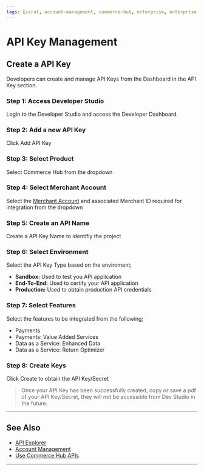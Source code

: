 ```yaml
---
tags: [carat, account-management, commerce-hub, enterprise, enterprise-portal, key-management, certification]
---
```


# API Key Management

## Create a API Key

Developers can create and manage API Keys from the Dashboard in the API Key section.

### Step 1: Access Developer Studio

Login to the Developer Studio and access the Developer Dashboard. 

### Step 2: Add a new API Key

Click Add API Key

### Step 3: Select Product

Select Commerce Hub from the dropdown

### Step 4: Select Merchant Account

Select the [Merchant Account](?path=docs/Resources/Guides/Dev-Studio/Account-Management.md) and associated Merchant ID required for integration from the dropdown

### Step 5: Create an API Name

Create a API Key Name to identifiy the project

### Step 6: Select Environment

Select the API Key Type based on the enviroment;

- **Sandbox:** Used to test you API application
- **End-To-End:** Used to certify your API application
- **Production:** Used to obtain production API credentials

### Step 7: Select Features

Select the features to be integrated from the following;

- Payments
- Payments: Value Added Services
- Data as a Service: Enhanced Data
- Data as a Service: Return Optimizer

### Step 8: Create Keys

Click Create to obtain the API Key/Secret

<!-- theme: warning -->
> Once your API Key has been successfully created, copy or save a pdf of your API Key/Secret, they will not be accessible from Dev Studio in the future.

---


## See Also

- [API Explorer](../api/?type=post&path=/payments/v1/charges)
- [Account Management](?path=docs/Resources/Guides/Dev-Studio/Account-Management.md)
- [Use Commerce Hub APIs](?path=docs/Resources/API-Documents/Use-Our-APIs.md)

<!---
- [Transaction Verification](?path=docs/Resources/Guides/Dev-Studio/Transaction-Verification.md)
- [Certification](?path=docs/Resources/Guides/Dev-Studio/Certification.md)
-->

---
